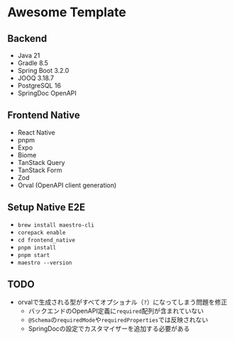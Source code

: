 # Awesome Template

## Backend

- Java 21
- Gradle 8.5
- Spring Boot 3.2.0
- JOOQ 3.18.7
- PostgreSQL 16
- SpringDoc OpenAPI

## Frontend Native

- React Native
- pnpm
- Expo
- Biome
- TanStack Query
- TanStack Form
- Zod
- Orval (OpenAPI client generation)

## Setup Native E2E

- `brew install maestro-cli`
- `corepack enable`
- `cd frontend_native`
- `pnpm install`
- `pnpm start`
- `maestro --version`

## TODO

- orvalで生成される型がすべてオプショナル（`?`）になってしまう問題を修正
  - バックエンドのOpenAPI定義に`required`配列が含まれていない
  - `@Schema`の`requiredMode`や`requiredProperties`では反映されない
  - SpringDocの設定でカスタマイザーを追加する必要がある
